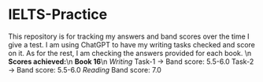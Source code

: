 # IELTS-Practice
This repository is for tracking my answers and band scores over the time I give a test. I am using ChatGPT to have my writing tasks checked and score on it. As for the rest, I am checking the answers provided for each book. \n
**Scores achieved:**\n
**Book 16**\n
*Writing* 
Task-1 -> Band score: 5.5-6.0
Task-2 -> Band score: 5.5-6.0
*Reading*
Band score: 7.0
